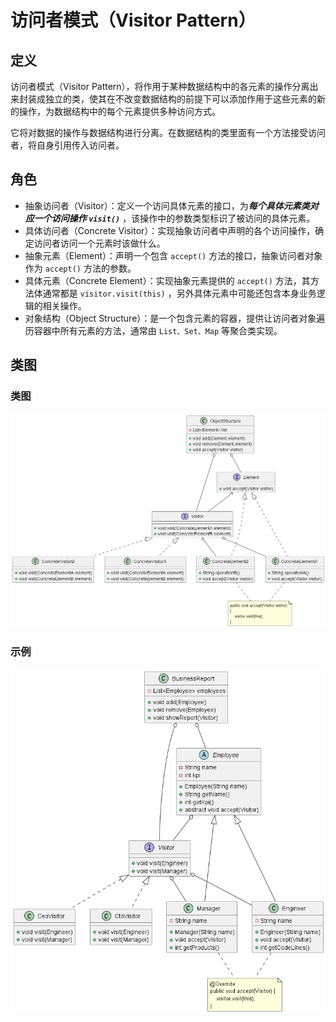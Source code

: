 # 访问者模式（Visitor Pattern）

## 定义

访问者模式（Visitor Pattern），将作用于某种数据结构中的各元素的操作分离出来封装成独立的类，使其在不改变数据结构的前提下可以添加作用于这些元素的新的操作，为数据结构中的每个元素提供多种访问方式。

它将对数据的操作与数据结构进行分离。在数据结构的类里面有一个方法接受访问者，将自身引用传入访问者。

## 角色

- 抽象访问者（Visitor）：定义一个访问具体元素的接口，为***每个具体元素类对应一个访问操作 ```visit()```*** ，该操作中的参数类型标识了被访问的具体元素。
- 具体访问者（Concrete Visitor）：实现抽象访问者中声明的各个访问操作，确定访问者访问一个元素时该做什么。
- 抽象元素（Element）：声明一个包含 ```accept()``` 方法的接口，抽象访问者对象作为 ```accept()``` 方法的参数。
- 具体元素（Concrete Element）：实现抽象元素提供的 ```accept()``` 方法，其方法体通常都是 ```visitor.visit(this)``` ，另外具体元素中可能还包含本身业务逻辑的相关操作。
- 对象结构（Object Structure）：是一个包含元素的容器，提供让访问者对象遍历容器中所有元素的方法，通常由 ```List、Set、Map``` 等聚合类实现。

## 类图

### 类图

![访问者模式（Visitor Pattern）](src/main/resources/static/diagram.png '访问者模式（Visitor Pattern）')

### 示例

![访问者模式（Visitor Pattern）](src/main/resources/static/diagram-demo.png '访问者模式（Visitor Pattern）')

